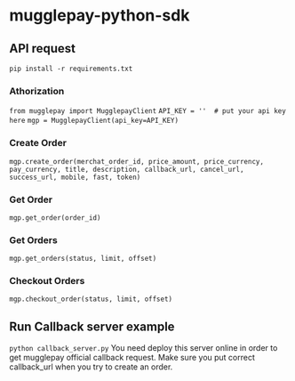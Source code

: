 <!--
 * @Author: ruofei
 * @Date: 2021-03-01 14:00:11
 * @LastEditTime: 2021-03-01 18:02:17
 * @LastEditors: Please set LastEditors
 * @Description: ruofei
 * @FilePath: /mugglepay-python-sdk/README.md
-->
# mugglepay-python-sdk
## API request
`pip install -r requirements.txt`
### Athorization
`from mugglepay import MugglepayClient`
`API_KEY = ''  # put your api key here`
`mgp = MugglepayClient(api_key=API_KEY)`

### Create Order
`mgp.create_order(merchat_order_id, price_amount, price_currency, pay_currency, title, description, callback_url, cancel_url, success_url, mobile, fast, token)`

### Get Order
`mgp.get_order(order_id)`

### Get Orders
`mgp.get_orders(status, limit, offset)`

### Checkout Orders
`mgp.checkout_order(status, limit, offset)`

## Run Callback server example
`python callback_server.py`
You need deploy this server online in order to get mugglepay official callback request. Make sure you put correct callback_url when you try to create an order.
